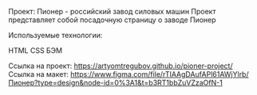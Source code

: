 Проект:  Пионер - российский завод силовых машин
Проект представляет собой посадочную страницу о заводе Пионер

Используемые технологии:

HTML
CSS
БЭМ

Ссылка на проект: https://artyomtregubov.github.io/pioner-project/
Ссылка на макет: https://www.figma.com/file/rTIAAgDAufAPl61AWjYlrb/Пионер?type=design&node-id=0%3A1&t=b3RT1bbZuVZzaOfN-1 